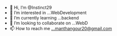 - 👋 Hi, I’m @Instinct29
- 👀 I’m interested in ...WebDevelopment
- 🌱 I’m currently learning ...backend
- 💞️ I’m looking to collaborate on ...WebD
- 📫 How to reach me ...manthangour20@gmail.com

<!---
Instinct29/Instinct29 is a ✨ special ✨ repository because its `README.md` (this file) appears on your GitHub profile.
You can click the Preview link to take a look at your changes.
--->
